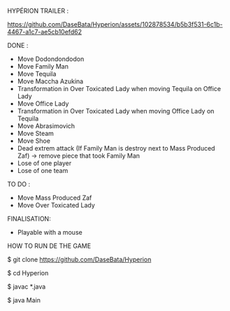 HYPÉRION TRAILER :


https://github.com/DaseBata/Hyperion/assets/102878534/b5b3f531-6c1b-4467-a1c7-ae5cb10efd62


DONE :

- Move Dodondondodon
- Move Family Man
- Move Tequila
- Move Maccha Azukina
- Transformation in Over Toxicated Lady when moving Tequila on Office Lady
- Move Office Lady
- Transformation in Over Toxicated Lady when moving Office Lady on Tequila
- Move Abrasimovich
- Move Steam
- Move Shoe
- Dead extrem attack (If Family Man is destroy next to Mass Produced Zaf) -> remove piece that took Family Man
- Lose of one player
- Lose of one team

TO DO :

- Move Mass Produced Zaf
- Move Over Toxicated Lady

FINALISATION:

- Playable with a mouse

HOW TO RUN DE THE GAME

$ git clone https://github.com/DaseBata/Hyperion

$ cd Hyperion

$ javac *.java

$ java Main
